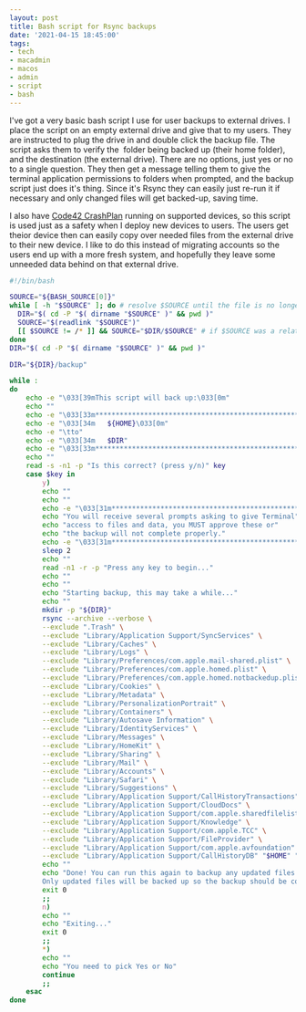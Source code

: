 ```yaml
---
layout: post
title: Bash script for Rsync backups
date: '2021-04-15 18:45:00'
tags:
- tech
- macadmin
- macos
- admin
- script
- bash
---
```


I've got a very basic bash script I use for user backups to external drives. I place the script on an empty external drive and give that to my users. They are instructed to plug the drive in and double click the backup file. The script asks them to verify the &nbsp;folder being backed up (their home folder), and the destination (the external drive). There are no options, just yes or no to a single question. They then get a message telling them to give the terminal application permissions to folders when prompted, and the backup script just does it's thing. Since it's Rsync they can easily just re-run it if necessary and only changed files will get backed-up, saving time.

I also have [Code42 CrashPlan](https://code42.com) running on supported devices, so this script is used just as a safety when I deploy new devices to users. The users get theior device then can easily copy over needed files from the external drive to their new device. I like to do this instead of migrating accounts so the users end up with a more fresh system, and hopefully they leave some unneeded data behind on that external drive.

``` bash
#!/bin/bash

SOURCE="${BASH_SOURCE[0]}"
while [ -h "$SOURCE" ]; do # resolve $SOURCE until the file is no longer a symlink
  DIR="$( cd -P "$( dirname "$SOURCE" )" && pwd )"
  SOURCE="$(readlink "$SOURCE")"
  [[ $SOURCE != /* ]] && SOURCE="$DIR/$SOURCE" # if $SOURCE was a relative symlink, we need to resolve it relative to the path where the symlink file was located
done
DIR="$( cd -P "$( dirname "$SOURCE" )" && pwd )"

DIR="${DIR}/backup"

while :
do
	echo -e "\033[39mThis script will back up:\033[0m"
	echo ""
	echo -e "\033[33m****************************************************************\033[0m"
	echo -e "\033[34m	${HOME}\033[0m"
	echo -e "\tto"
	echo -e "\033[34m	$DIR"
	echo -e "\033[33m****************************************************************\033[0m"
	echo ""
	read -s -n1 -p "Is this correct? (press y/n)" key
	case $key in
		y)
		echo ""
		echo ""
		echo -e "\033[31m****************************************************************\033[0m"
		echo "You will receive several prompts asking to give Terminal"
		echo "access to files and data, you MUST approve these or"
		echo "the backup will not complete properly."
		echo -e "\033[31m****************************************************************\033[0m"
		sleep 2
		echo ""
		read -n1 -r -p "Press any key to begin..."
		echo ""
		echo ""
		echo "Starting backup, this may take a while..."
		echo ""
		mkdir -p "${DIR}"
		rsync --archive --verbose \
		--exclude ".Trash" \
		--exclude "Library/Application Support/SyncServices" \
		--exclude "Library/Caches" \
		--exclude "Library/Logs" \
		--exclude "Library/Preferences/com.apple.mail-shared.plist" \
		--exclude "Library/Preferences/com.apple.homed.plist" \
		--exclude "Library/Preferences/com.apple.homed.notbackedup.plist" \
		--exclude "Library/Cookies" \
		--exclude "Library/Metadata" \
		--exclude "Library/PersonalizationPortrait" \
		--exclude "Library/Containers" \
		--exclude "Library/Autosave Information" \
		--exclude "Library/IdentityServices" \
		--exclude "Library/Messages" \
		--exclude "Library/HomeKit" \
		--exclude "Library/Sharing" \
		--exclude "Library/Mail" \
		--exclude "Library/Accounts" \
		--exclude "Library/Safari" \
		--exclude "Library/Suggestions" \
		--exclude "Library/Application Support/CallHistoryTransactions" \
		--exclude "Library/Application Support/CloudDocs" \
		--exclude "Library/Application Support/com.apple.sharedfilelist" \
		--exclude "Library/Application Support/Knowledge" \
		--exclude "Library/Application Support/com.apple.TCC" \
		--exclude "Library/Application Support/FileProvider" \
		--exclude "Library/Application Support/com.apple.avfoundation" \
		--exclude "Library/Application Support/CallHistoryDB" "$HOME" "$DIR"
		echo ""
		echo "Done! You can run this again to backup any updated files. \
		Only updated files will be backed up so the backup should be considerably quicker."
		exit 0
		;;
		n)
		echo ""
		echo "Exiting..."
		exit 0
		;;
		*)
		echo ""
		echo "You need to pick Yes or No"
		continue
		;;
	esac
done
```